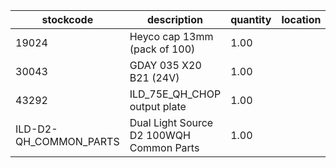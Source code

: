 |stockcode|description|quantity|location|
|---------|-----------|--------|--------|
|19024|Heyco cap 13mm (pack of 100)|1.00||
|30043|GDAY 035 X20 B21 (24V)|1.00||
|43292|ILD_75E_QH_CHOP output plate|1.00||
|ILD-D2-QH_COMMON_PARTS|Dual Light Source D2 100WQH Common Parts|1.00||
